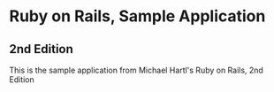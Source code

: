 # Ruby on Rails, Sample Application
## 2nd Edition

This is the sample application from Michael Hartl's Ruby on Rails, 2nd Edition
